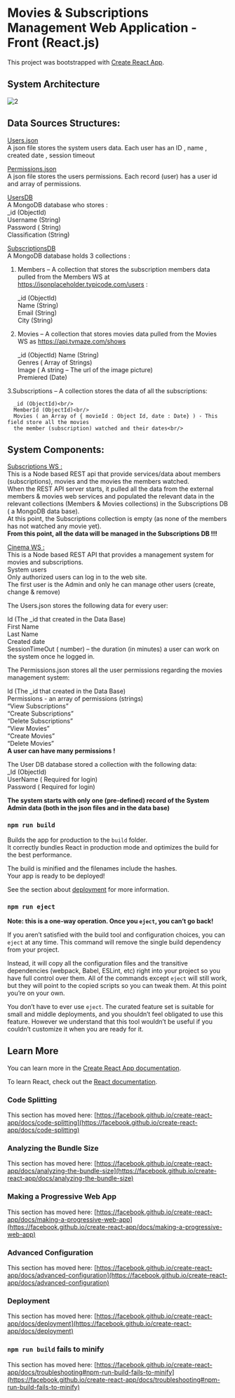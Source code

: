 # Movies & Subscriptions Management Web Application - Front (React.js)





This project was bootstrapped with [Create React App](https://github.com/facebook/create-react-app).

## System Architecture

![2](https://user-images.githubusercontent.com/41838762/214542500-ae643b80-284c-44ad-b7a7-f46088482225.png)

## Data Sources Structures:

<ins>Users.json</ins><br/>
A json file stores the system users data. Each user has an ID , name , created date , session timeout

<ins>Permissions.json</ins><br/>
A json file stores the users permissions. Each record (user) has a user id and array of permissions.


<ins>UsersDB</ins><br/>
A MongoDB database who stores :<br/>
     _id (ObjectId)<br/>
    Username (String)<br/>
    Password ( String)<br/>
    Classification (String)<br/>

<ins>SubscriptionsDB</ins><br/>
A MongoDB database holds 3 collections :
1. Members – A collection that stores the subscription members data pulled from the
Members WS at https://jsonplaceholder.typicode.com/users :

    _id (ObjectId)<br/>
    Name (String)<br/>
    Email (String)<br/>
    City (String)<br/>
    
2. Movies – A collection that stores movies data pulled from the Movies WS as
https://api.tvmaze.com/shows

     _id (ObjectId)
     Name (String)<br/>
     Genres ( Array of Strings) <br/>
     Image ( A string – The url of the image picture)<br/>
     Premiered (Date)<br/>
     
     
3.Subscriptions – A collection stores the data of all the subscriptions:<br/>

      _id (ObjectId)<br/>
      MemberId (ObjectId)<br/>
      Movies ( an Array of { movieId : Object Id, date : Date} ) - This field store all the movies
      the member (subscription) watched and their dates<br/>

## System Components:

<ins>Subscriptions WS : </ins><br/>
This is a Node based REST api that provide services/data about members (subscriptions), movies and the
movies the members watched.<br/>
When the REST API server starts, it pulled all the data from the external members & movies web services
and populated the relevant data in the relevant collections (Members & Movies collections) in the
Subscriptions DB ( a MongoDB data base).<br/>
At this point, the Subscriptions collection is empty (as none of the members has not watched any movie
yet).<br/>
<b>From this point, all the data will be managed in the Subscriptions DB !!!</b><br/>



<ins>Cinema WS : </ins><br/>
This is a Node based REST API that provides a management system for movies and subscriptions.<br/>
System users<br/>
Only authorized users can log in to the web site.<br/>
The first user is the Admin and only he can manage other users (create, change & remove)<br/>

The Users.json stores the following data for every user:<br/>

   Id (The _id that created in the Data Base)<br/>
   First Name <br/>
   Last Name<br/>
   Created date<br/>
   SessionTimeOut ( number) – the duration (in minutes) a user can work on the system
   once he logged in.
   
   
The Permissions.json stores all the user permissions regarding the movies management system:<br/>

  Id (The _id that created in the Data Base)<br/>
  Permissions - an array of permissions (strings)<br/>
      “View Subscriptions”<br/>
      “Create Subscriptions”<br/>
      “Delete Subscriptions”<br/>
      “View Movies”<br/>
      “Create Movies”<br/>
      “Delete Movies”<br/>
<b>A user can have many permissions !</b><br/>


The User DB database stored a collection with the following data:<br/>
   _Id (ObjectId)<br/>
   UserName ( Required for login)<br/>
   Password ( Required for login)<br/>
   
<b>The system starts with only one (pre-defined) record of the
System Admin data (both in the json files and in the data base)</b>

### `npm run build`

Builds the app for production to the `build` folder.\
It correctly bundles React in production mode and optimizes the build for the best performance.

The build is minified and the filenames include the hashes.\
Your app is ready to be deployed!

See the section about [deployment](https://facebook.github.io/create-react-app/docs/deployment) for more information.

### `npm run eject`

**Note: this is a one-way operation. Once you `eject`, you can’t go back!**

If you aren’t satisfied with the build tool and configuration choices, you can `eject` at any time. This command will remove the single build dependency from your project.

Instead, it will copy all the configuration files and the transitive dependencies (webpack, Babel, ESLint, etc) right into your project so you have full control over them. All of the commands except `eject` will still work, but they will point to the copied scripts so you can tweak them. At this point you’re on your own.

You don’t have to ever use `eject`. The curated feature set is suitable for small and middle deployments, and you shouldn’t feel obligated to use this feature. However we understand that this tool wouldn’t be useful if you couldn’t customize it when you are ready for it.

## Learn More

You can learn more in the [Create React App documentation](https://facebook.github.io/create-react-app/docs/getting-started).

To learn React, check out the [React documentation](https://reactjs.org/).

### Code Splitting

This section has moved here: [https://facebook.github.io/create-react-app/docs/code-splitting](https://facebook.github.io/create-react-app/docs/code-splitting)

### Analyzing the Bundle Size

This section has moved here: [https://facebook.github.io/create-react-app/docs/analyzing-the-bundle-size](https://facebook.github.io/create-react-app/docs/analyzing-the-bundle-size)

### Making a Progressive Web App

This section has moved here: [https://facebook.github.io/create-react-app/docs/making-a-progressive-web-app](https://facebook.github.io/create-react-app/docs/making-a-progressive-web-app)

### Advanced Configuration

This section has moved here: [https://facebook.github.io/create-react-app/docs/advanced-configuration](https://facebook.github.io/create-react-app/docs/advanced-configuration)

### Deployment

This section has moved here: [https://facebook.github.io/create-react-app/docs/deployment](https://facebook.github.io/create-react-app/docs/deployment)

### `npm run build` fails to minify

This section has moved here: [https://facebook.github.io/create-react-app/docs/troubleshooting#npm-run-build-fails-to-minify](https://facebook.github.io/create-react-app/docs/troubleshooting#npm-run-build-fails-to-minify)

